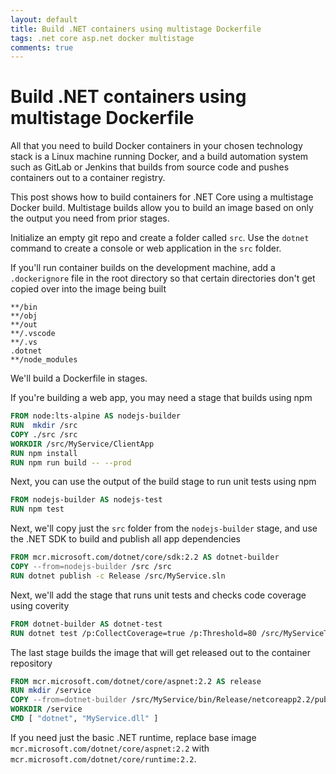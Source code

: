 ```yaml
---
layout: default
title: Build .NET containers using multistage Dockerfile
tags: .net core asp.net docker multistage
comments: true
---
```

# Build .NET containers using multistage Dockerfile

All that you need to build Docker containers in your chosen technology stack is a Linux machine running Docker, and a build automation system such as GitLab or Jenkins that builds from source code and pushes containers out to a container registry.

This post shows how to build containers for .NET Core using a multistage Docker build. Multistage builds allow you to build an image based on only the output you need from prior stages.

Initialize an empty git repo and create a folder called `src`. Use the `dotnet` command to create a console or web application in the `src` folder.

If you'll run container builds on the development machine, add a `.dockerignore` file in the root directory so that certain directories don't get copied over into the image being built

```gitignore
**/bin
**/obj
**/out
**/.vscode
**/.vs
.dotnet
**/node_modules
```

We'll build a Dockerfile in stages.

If you're building a web app, you may need a stage that builds using npm

```Dockerfile
FROM node:lts-alpine AS nodejs-builder
RUN  mkdir /src
COPY ./src /src
WORKDIR /src/MyService/ClientApp
RUN npm install
RUN npm run build -- --prod
```

Next, you can use the output of the build stage to run unit tests using npm

```Dockerfile
FROM nodejs-builder AS nodejs-test
RUN npm test
```

Next, we'll copy just the `src` folder from the `nodejs-builder` stage, and use the .NET SDK to build and publish all app dependencies

```Dockerfile
FROM mcr.microsoft.com/dotnet/core/sdk:2.2 AS dotnet-builder
COPY --from=nodejs-builder /src /src
RUN dotnet publish -c Release /src/MyService.sln
```

Next, we'll add the stage that runs unit tests and checks code coverage using coverity

```Dockerfile
FROM dotnet-builder AS dotnet-test
RUN dotnet test /p:CollectCoverage=true /p:Threshold=80 /src/MyServiceTests/MyServiceTests.csproj
```

The last stage builds the image that will get released out to the container repository

```Dockerfile
FROM mcr.microsoft.com/dotnet/core/aspnet:2.2 AS release
RUN mkdir /service
COPY --from=dotnet-builder /src/MyService/bin/Release/netcoreapp2.2/publish /service
WORKDIR /service
CMD [ "dotnet", "MyService.dll" ]
```

If you need just the basic .NET runtime, replace base image `mcr.microsoft.com/dotnet/core/aspnet:2.2` with `mcr.microsoft.com/dotnet/core/runtime:2.2`.
